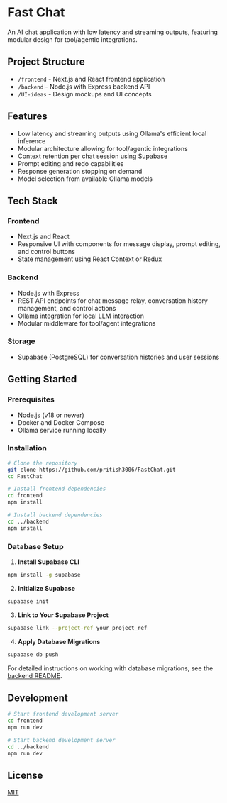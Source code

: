 # Fast Chat

An AI chat application with low latency and streaming outputs, featuring modular design for tool/agentic integrations.

## Project Structure

- `/frontend` - Next.js and React frontend application
- `/backend` - Node.js with Express backend API
- `/UI-ideas` - Design mockups and UI concepts

## Features

- Low latency and streaming outputs using Ollama's efficient local inference
- Modular architecture allowing for tool/agentic integrations
- Context retention per chat session using Supabase
- Prompt editing and redo capabilities
- Response generation stopping on demand
- Model selection from available Ollama models

## Tech Stack

### Frontend
- Next.js and React
- Responsive UI with components for message display, prompt editing, and control buttons
- State management using React Context or Redux

### Backend
- Node.js with Express
- REST API endpoints for chat message relay, conversation history management, and control actions
- Ollama integration for local LLM interaction
- Modular middleware for tool/agent integrations

### Storage
- Supabase (PostgreSQL) for conversation histories and user sessions

## Getting Started

### Prerequisites
- Node.js (v18 or newer)
- Docker and Docker Compose
- Ollama service running locally

### Installation

```bash
# Clone the repository
git clone https://github.com/pritish3006/FastChat.git
cd FastChat

# Install frontend dependencies
cd frontend
npm install

# Install backend dependencies
cd ../backend
npm install
```

### Database Setup

1. **Install Supabase CLI**
```bash
npm install -g supabase
```

2. **Initialize Supabase**
```bash
supabase init
```

3. **Link to Your Supabase Project**
```bash
supabase link --project-ref your_project_ref
```

4. **Apply Database Migrations**
```bash
supabase db push
```

For detailed instructions on working with database migrations, see the [backend README](backend/README.md#database-migrations).

## Development

```bash
# Start frontend development server
cd frontend
npm run dev

# Start backend development server
cd ../backend
npm run dev
```

## License

[MIT](LICENSE) 